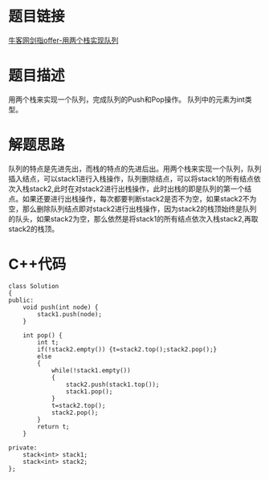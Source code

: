# 题目链接
[牛客网剑指offer-用两个栈实现队列](https://www.nowcoder.com/practice/54275ddae22f475981afa2244dd448c6?tpId=13&tqId=11158&tPage=1&rp=1&ru=/ta/coding-interviews&qru=/ta/coding-interviews/question-ranking)
# 题目描述
用两个栈来实现一个队列，完成队列的Push和Pop操作。 队列中的元素为int类型。
# 解题思路
队列的特点是先进先出，而栈的特点的先进后出。用两个栈来实现一个队列，队列插入结点，可以stack1进行入栈操作，队列删除结点，可以将stack1的所有结点依次入栈stack2,此时在对stack2进行出栈操作，此时出栈的即是队列的第一个结点。如果还要进行出栈操作，每次都要判断stack2是否不为空，如果stack2不为空，那么删除队列结点即对stack2进行出栈操作，因为stack2的栈顶始终是队列的队头，如果stack2为空，那么依然是将stack1的所有结点依次入栈stack2,再取stack2的栈顶。
# C++代码
```
class Solution
{
public:
    void push(int node) {
        stack1.push(node);
    }

    int pop() {
        int t;
        if(!stack2.empty()) {t=stack2.top();stack2.pop();}
        else
        {
            while(!stack1.empty())
            {
                stack2.push(stack1.top());
                stack1.pop();
            }
            t=stack2.top();
            stack2.pop();
        }
        return t;
    }

private:
    stack<int> stack1;
    stack<int> stack2;
};
```
